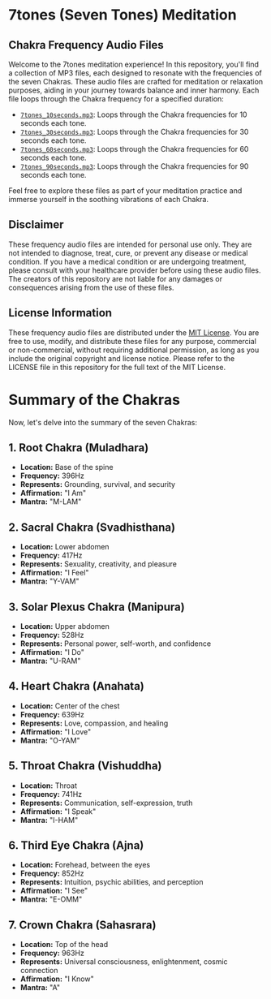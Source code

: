 # 7tones (Seven Tones) Meditation

## Chakra Frequency Audio Files

Welcome to the 7tones meditation experience! In this repository, you'll find a collection of MP3 files, each designed to resonate with the frequencies of the seven Chakras. These audio files are crafted for meditation or relaxation purposes, aiding in your journey towards balance and inner harmony. Each file loops through the Chakra frequency for a specified duration:

- [`7tones_10seconds.mp3`](7tones_10seconds.mp3): Loops through the Chakra frequencies for 10 seconds each tone.
- [`7tones_30seconds.mp3`](7tones_30seconds.mp3): Loops through the Chakra frequencies for 30 seconds each tone.
- [`7tones_60seconds.mp3`](7tones_60seconds.mp3): Loops through the Chakra frequencies for 60 seconds each tone.
- [`7tones_90seconds.mp3`](7tones_90seconds.mp3): Loops through the Chakra frequencies for 90 seconds each tone.

Feel free to explore these files as part of your meditation practice and immerse yourself in the soothing vibrations of each Chakra.

## Disclaimer

These frequency audio files are intended for personal use only. They are not intended to diagnose, treat, cure, or prevent any disease or medical condition. If you have a medical condition or are undergoing treatment, please consult with your healthcare provider before using these audio files. The creators of this repository are not liable for any damages or consequences arising from the use of these files.

## License Information

These frequency audio files are distributed under the [MIT License](LICENSE.md). You are free to use, modify, and distribute these files for any purpose, commercial or non-commercial, without requiring additional permission, as long as you include the original copyright and license notice. Please refer to the LICENSE file in this repository for the full text of the MIT License.

# Summary of the Chakras

Now, let's delve into the summary of the seven Chakras:

## 1. Root Chakra (Muladhara)

- **Location:** Base of the spine
- **Frequency:** 396Hz
- **Represents:** Grounding, survival, and security
- **Affirmation:** "I Am"
- **Mantra:** "M-LAM"

## 2. Sacral Chakra (Svadhisthana)

- **Location:** Lower abdomen
- **Frequency:** 417Hz
- **Represents:** Sexuality, creativity, and pleasure
- **Affirmation:** "I Feel"
- **Mantra:** "Y-VAM"

## 3. Solar Plexus Chakra (Manipura)

- **Location:** Upper abdomen
- **Frequency:** 528Hz
- **Represents:** Personal power, self-worth, and confidence
- **Affirmation:** "I Do"
- **Mantra:** "U-RAM"

## 4. Heart Chakra (Anahata)

- **Location:** Center of the chest
- **Frequency:** 639Hz
- **Represents:** Love, compassion, and healing
- **Affirmation:** "I Love"
- **Mantra:** "O-YAM"

## 5. Throat Chakra (Vishuddha)

- **Location:** Throat
- **Frequency:** 741Hz
- **Represents:** Communication, self-expression, truth
- **Affirmation:** "I Speak"
- **Mantra:** "I-HAM"

## 6. Third Eye Chakra (Ajna)

- **Location:** Forehead, between the eyes
- **Frequency:** 852Hz
- **Represents:** Intuition, psychic abilities, and perception
- **Affirmation:** "I See"
- **Mantra:** "E-OMM"

## 7. Crown Chakra (Sahasrara)

- **Location:** Top of the head
- **Frequency:** 963Hz
- **Represents:** Universal consciousness, enlightenment, cosmic connection
- **Affirmation:** "I Know"
- **Mantra:** "A"
